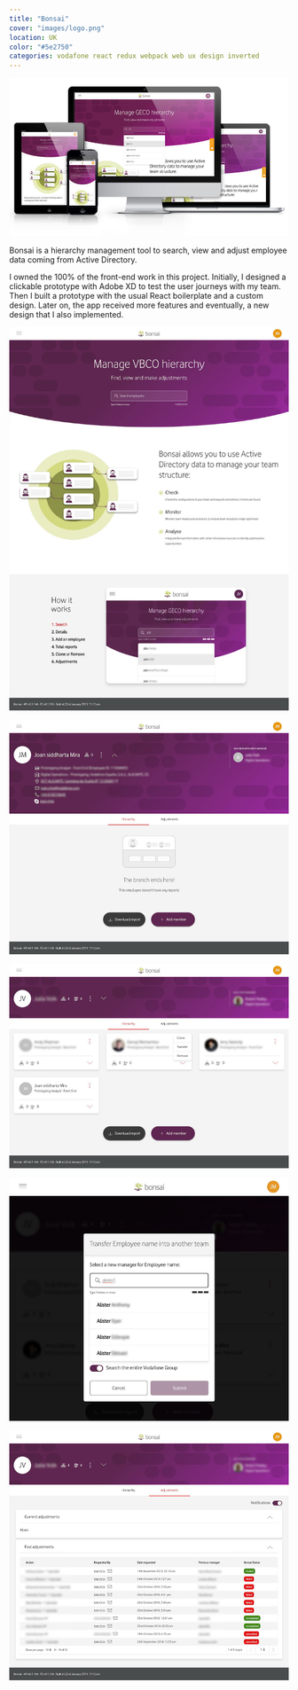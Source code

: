 ```yaml
---
title: "Bonsai"
cover: "images/logo.png"
location: UK
color: "#5e2750"
categories: vodafone react redux webpack web ux design inverted
---
```


![](./images/1.jpg)

Bonsai is a hierarchy management tool to search, view and adjust employee data coming from Active Directory.

I owned the 100% of the front-end work in this project. Initially, I designed a clickable prototype with Adobe XD to test the user journeys with my team. Then I built a prototype with the usual React boilerplate and a custom design. Later on, the app received more features and eventually, a new design that I also implemented.

![](./images/2.jpg "Home page")

![](./images/3.jpg "Employee page")

![](./images/4.jpg "Manager employee page")

![](./images/5.jpg "Transfer an employee into another team")

![](./images/6.jpg "List of current and past adjustments")
